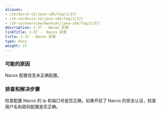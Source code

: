 ```yaml
---
aliases:
- /zh/docs3-v2/java-sdk/faq/1/37/
- /zh-cn/docs3-v2/java-sdk/faq/1/37/
- /zh-cn/overview/mannual/java-sdk/faq/1/37/
description: 1-37 - Nacos 异常
linkTitle: 1-37 -  Nacos 异常
title: 1-37 - Nacos 异常
type: docs
weight: 37
---
```







### 可能的原因

Nacos 配置信息未正确配置。

### 排查和解决步骤

检查配置 Nacos 的 ip 和端口号是否正确，如果开启了 Nacos 的安全认证，检查用户名和密码配置是否正确。
